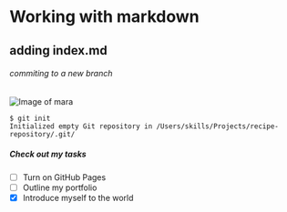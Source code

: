 # Working with markdown
## adding index.md
###### commiting to a new branch

![Image of mara](/learn/azure-devops/shared/media/mara.png)

```
$ git init
Initialized empty Git repository in /Users/skills/Projects/recipe-repository/.git/
```
##### Check out my tasks
- [ ] Turn on GitHub Pages
- [ ] Outline my portfolio
- [x] Introduce myself to the world
